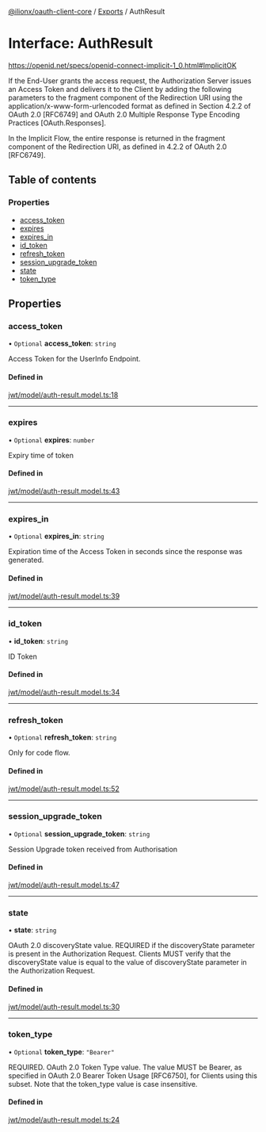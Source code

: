 [@ilionx/oauth-client-core](../README.md) / [Exports](../modules.md) / AuthResult

# Interface: AuthResult

https://openid.net/specs/openid-connect-implicit-1_0.html#ImplicitOK

If the End-User grants the access request, the Authorization Server issues an
Access Token and delivers it to the Client by adding the following parameters
to the fragment component of the Redirection URI using the
application/x-www-form-urlencoded format as defined in Section 4.2.2 of OAuth
2.0 [RFC6749] and OAuth 2.0 Multiple Response Type Encoding Practices
[OAuth.Responses].

In the Implicit Flow, the entire response is returned in the fragment
component of the Redirection URI, as defined in 4.2.2 of OAuth 2.0 [RFC6749].

## Table of contents

### Properties

- [access\_token](AuthResult.md#access_token)
- [expires](AuthResult.md#expires)
- [expires\_in](AuthResult.md#expires_in)
- [id\_token](AuthResult.md#id_token)
- [refresh\_token](AuthResult.md#refresh_token)
- [session\_upgrade\_token](AuthResult.md#session_upgrade_token)
- [state](AuthResult.md#state)
- [token\_type](AuthResult.md#token_type)

## Properties

### access\_token

• `Optional` **access\_token**: `string`

Access Token for the UserInfo Endpoint.

#### Defined in

[jwt/model/auth-result.model.ts:18](https://github.com/Q24/oauth-client/blob/42f746e/packages/oauth-client-core/src/jwt/model/auth-result.model.ts#L18)

___

### expires

• `Optional` **expires**: `number`

Expiry time of token

#### Defined in

[jwt/model/auth-result.model.ts:43](https://github.com/Q24/oauth-client/blob/42f746e/packages/oauth-client-core/src/jwt/model/auth-result.model.ts#L43)

___

### expires\_in

• `Optional` **expires\_in**: `string`

Expiration time of the Access Token in seconds since the response was
generated.

#### Defined in

[jwt/model/auth-result.model.ts:39](https://github.com/Q24/oauth-client/blob/42f746e/packages/oauth-client-core/src/jwt/model/auth-result.model.ts#L39)

___

### id\_token

• **id\_token**: `string`

ID Token

#### Defined in

[jwt/model/auth-result.model.ts:34](https://github.com/Q24/oauth-client/blob/42f746e/packages/oauth-client-core/src/jwt/model/auth-result.model.ts#L34)

___

### refresh\_token

• `Optional` **refresh\_token**: `string`

Only for code flow.

#### Defined in

[jwt/model/auth-result.model.ts:52](https://github.com/Q24/oauth-client/blob/42f746e/packages/oauth-client-core/src/jwt/model/auth-result.model.ts#L52)

___

### session\_upgrade\_token

• `Optional` **session\_upgrade\_token**: `string`

Session Upgrade token received from Authorisation

#### Defined in

[jwt/model/auth-result.model.ts:47](https://github.com/Q24/oauth-client/blob/42f746e/packages/oauth-client-core/src/jwt/model/auth-result.model.ts#L47)

___

### state

• **state**: `string`

OAuth 2.0 discoveryState value. REQUIRED if the discoveryState parameter is present in the
Authorization Request. Clients MUST verify that the discoveryState value is equal to
the value of discoveryState parameter in the Authorization Request.

#### Defined in

[jwt/model/auth-result.model.ts:30](https://github.com/Q24/oauth-client/blob/42f746e/packages/oauth-client-core/src/jwt/model/auth-result.model.ts#L30)

___

### token\_type

• `Optional` **token\_type**: ``"Bearer"``

REQUIRED. OAuth 2.0 Token Type value. The value MUST be Bearer, as
specified in OAuth 2.0 Bearer Token Usage [RFC6750], for Clients using this
subset. Note that the token_type value is case insensitive.

#### Defined in

[jwt/model/auth-result.model.ts:24](https://github.com/Q24/oauth-client/blob/42f746e/packages/oauth-client-core/src/jwt/model/auth-result.model.ts#L24)
